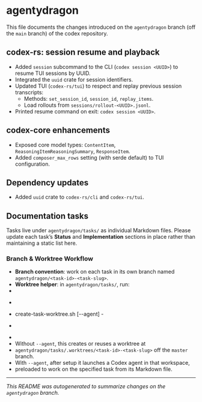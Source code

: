 # agentydragon

This file documents the changes introduced on the `agentydragon` branch
(off the `main` branch) of the codex repository.

## codex-rs: session resume and playback
- Added `session` subcommand to the CLI (`codex session <UUID>`) to resume TUI sessions by UUID.
- Integrated the `uuid` crate for session identifiers.
- Updated TUI (`codex-rs/tui`) to respect and replay previous session transcripts:
  - Methods: `set_session_id`, `session_id`, `replay_items`.
  - Load rollouts from `sessions/rollout-<UUID>.jsonl`.
- Printed resume command on exit: `codex session <UUID>`.

## codex-core enhancements
- Exposed core model types: `ContentItem`, `ReasoningItemReasoningSummary`, `ResponseItem`.
- Added `composer_max_rows` setting (with serde default) to TUI configuration.

## Dependency updates
- Added `uuid` crate to `codex-rs/cli` and `codex-rs/tui`.

## Documentation tasks

Tasks live under `agentydragon/tasks/` as individual Markdown files. Please update each task’s **Status** and **Implementation** sections in place rather than maintaining a static list here.

### Branch & Worktree Workflow

- **Branch convention**: work on each task in its own branch named `agentydragon/<task-id>-<task-slug>`.
- **Worktree helper**: in `agentydragon/tasks/`, run:
-
-   ```sh
-   create-task-worktree.sh [--agent] <task-id>-<task-slug>
-   ```
-
-  Without `--agent`, this creates or reuses a worktree at
-  `agentydragon/tasks/.worktrees/<task-id>-<task-slug>` off the `master` branch.
-  With `--agent`, after setup it launches a Codex agent in that workspace,
-  preloaded to work on the specified task from its Markdown file.

---

*This README was autogenerated to summarize changes on the `agentydragon` branch.*